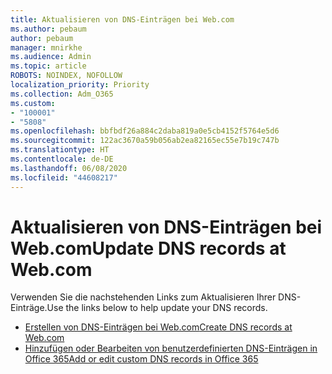 ```yaml
---
title: Aktualisieren von DNS-Einträgen bei Web.com
ms.author: pebaum
author: pebaum
manager: mnirkhe
ms.audience: Admin
ms.topic: article
ROBOTS: NOINDEX, NOFOLLOW
localization_priority: Priority
ms.collection: Adm_O365
ms.custom:
- "100001"
- "5808"
ms.openlocfilehash: bbfbdf26a884c2daba819a0e5cb4152f5764e5d6
ms.sourcegitcommit: 122ac3670a59b056ab2ea82165ec55e7b19c747b
ms.translationtype: HT
ms.contentlocale: de-DE
ms.lasthandoff: 06/08/2020
ms.locfileid: "44608217"
---
```

# <a name="update-dns-records-at-webcom"></a><span data-ttu-id="008d3-102">Aktualisieren von DNS-Einträgen bei Web.com</span><span class="sxs-lookup"><span data-stu-id="008d3-102">Update DNS records at Web.com</span></span>

<span data-ttu-id="008d3-103">Verwenden Sie die nachstehenden Links zum Aktualisieren Ihrer DNS-Einträge.</span><span class="sxs-lookup"><span data-stu-id="008d3-103">Use the links below to help update your DNS records.</span></span>

- [<span data-ttu-id="008d3-104">Erstellen von DNS-Einträgen bei Web.com</span><span class="sxs-lookup"><span data-stu-id="008d3-104">Create DNS records at Web.com</span></span>](https://docs.microsoft.com/microsoft-365/admin/dns/create-dns-records-at-web-com?view=o365-worldwide)
- [<span data-ttu-id="008d3-105">Hinzufügen oder Bearbeiten von benutzerdefinierten DNS-Einträgen in Office 365</span><span class="sxs-lookup"><span data-stu-id="008d3-105">Add or edit custom DNS records in Office 365</span></span>](https://docs.microsoft.com/microsoft-365/admin/setup/add-domain#add-or-edit-custom-dns-records)